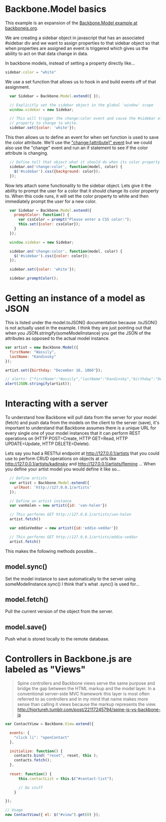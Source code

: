 
# Backbone.Model basics
This example is an expansion of the [Backbone.Model example at backbonejs.org](http://backbonejs.org/#Model).

We are creating a sidebar object in javascript that has an associated #sidebar div and we want to assign properties to that sidebar object so that when properties are assigned an event is triggered which gives us the ability to act on that data change in data.  

In backbone models, instead of setting a property directly like...

```js
sidebar.color = "white"
```

We use a set function that allows us to hook in and build events off of that assignment.

```js
  var Sidebar = Backbone.Model.extend({ });

  // Explicitly set the sidebar object in the global 'window' scope
  window.sidebar = new Sidebar;

  // This will trigger the change:color event and cause the #sidebar element's background 
  // property to change to white.
  sidebar.set({color: 'white'});
```

This then allows us to define an event for when set function is used to save the color attribute.  We'll use the ["change:[attribute]" event](http://backbonejs.org/#Events-catalog) but we could also use the "change" event and run an if statement to see if the color attribute is changing.

```js
  // Define tell that object what it should do when its color property changes.
  sidebar.on('change:color', function(model, color) {
    $('#sidebar').css({background: color});
  });
```

Now lets attach some functionality to the sidebar object. Lets give it the ability to prompt the user for a color that it should change its color property to.  When this code runs, it will set the color property to white and then immediately prompt the user for a new color.


```js
  var Sidebar = Backbone.Model.extend({
    promptColor: function() {
      var cssColor = prompt("Please enter a CSS color:");
      this.set({color: cssColor});
    }
  });

  window.sidebar = new Sidebar;

  sidebar.on('change:color', function(model, color) {
    $('#sidebar').css({color: color});
  });

  sidebar.set({color: 'white'});

  sidebar.promptColor();
```

# Getting an instance of a model as JSON
This is listed under the model.toJSON() documentation because .toJSON() is not actually used in the example. I think they are just pointing out that when you JSON.stringify(someModelInstance) you get the JSON of the attributes as opposed to the actual model instance.

```js
var artist = new Backbone.Model({
  firstName: "Wassily",
  lastName: "Kandinsky"
});

artist.set({birthday: "December 16, 1866"});

// alerts: {"firstName":"Wassily","lastName":"Kandinsky","birthday":"December 16, 1866"}
alert(JSON.stringify(artist));  
```

# Interacting with a server

 To understand how Backbone will pull data from the server for your model (fetch) and push data from the models on the client to the server (save), it's important to understand that Backbone assumes there is a unique URL for every single one of your model instances that it can perform REST operations on (HTTP POST=Create, HTTP GET=Read, HTTP UPDATE=Update, HTTP DELETE=Delete).  

Lets say you had a RESTful endpoint at http://127.0.0.1/artists that you could use to perform CRUD operations on objects at urls like http://127.0.0.1/artists/kadinsky and http://127.0.0.1/artists/fleming ... When you define your artist model you would define it like so...

```js
  // Define artists
  var artist = Backbone.Model.extend({
    urlRoot: 'http://127.0.0.1/artists'
  });

  // Define an artist instance
  var vanHalen = new artist({id: 'van-halen'})

  // This performs GET http://127.0.0.1/artists/van-halen
  artist.fetch()

  var eddieVeddar = new artist({id:'eddie-veddar'}) 

  // This performs GET http://127.0.0.1/artists/eddie-veddar
  artist.fetch()


```
This makes the following methods possible...

## model.sync()
Set the model instance to save automatically to the server using someModelInstance.sync()
I think that's what .sync() is used for...

## model.fetch()
Pull the current version of the object from the server.

## model.save()
Push what is stored locally to the remote database.


# Controllers in Backbone.js are labeled as "Views"
> Spine controllers and Backbone views serve the same purpose and bridge the gap between the HTML markup and the model layer. In a conventional server-side MVC framework this layer is most often referred to as controllers and in my mind that name makes more sense than calling it views because the markup represents the view.
> http://hjortureh.tumblr.com/post/22117245794/spine-js-vs-backbone-js


```js
var ContactView = Backbone.View.extend({

  events: { 
    "click li": "openContact" 
  },

  initialize: function() {
    contacts.bind( "reset", reset, this );
    contacts.fetch();
  },
  
  reset: function() {  
      this.contactList = this.$("#contact-list");

      // Do stuff
    }

});

// Usage
new ContactView({ el: $("#view").get(0) });
```
